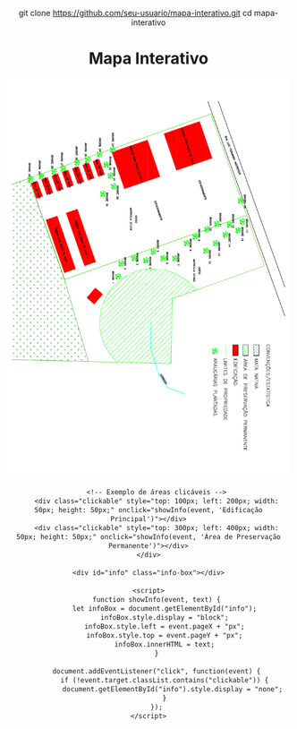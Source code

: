 git clone https://github.com/seu-usuario/mapa-interativo.git
cd mapa-interativo
<!DOCTYPE html>
<html lang="pt-BR">
<head>
    <meta charset="UTF-8">
    <meta name="viewport" content="width=device-width, initial-scale=1.0">
    <title>Mapa Interativo</title>
    <style>
        body {
            text-align: center;
        }
        .map-container {
            position: relative;
            display: inline-block;
        }
        .info-box {
            display: none;
            position: absolute;
            background: white;
            border: 1px solid black;
            padding: 10px;
            z-index: 10;
        }
        .clickable {
            position: absolute;
            cursor: pointer;
            background: rgba(255, 0, 0, 0.3);
        }
    </style>
</head>
<body>
    <h1>Mapa Interativo</h1>
    <div class="map-container">
        <img src="MAPA ARAUCARIA PLANTADA.pdf" alt="Mapa" width="800">
        
        <!-- Exemplo de áreas clicáveis -->
        <div class="clickable" style="top: 100px; left: 200px; width: 50px; height: 50px;" onclick="showInfo(event, 'Edificação Principal')"></div>
        <div class="clickable" style="top: 300px; left: 400px; width: 50px; height: 50px;" onclick="showInfo(event, 'Área de Preservação Permanente')"></div>
    </div>
    
    <div id="info" class="info-box"></div>
    
    <script>
        function showInfo(event, text) {
            let infoBox = document.getElementById("info");
            infoBox.style.display = "block";
            infoBox.style.left = event.pageX + "px";
            infoBox.style.top = event.pageY + "px";
            infoBox.innerHTML = text;
        }
        
        document.addEventListener("click", function(event) {
            if (!event.target.classList.contains("clickable")) {
                document.getElementById("info").style.display = "none";
            }
        });
    </script>
</body>
</html>
